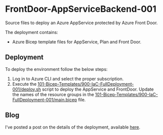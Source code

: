# FrontDoor-AppServiceBackend-001
Source files to deploy an Azure AppService protected by Azure Front Door.

The deployment contains:
* Azure Bicep template files for AppService, Plan and Front Door.

## Deployment
To deploy the environment follow the below steps:

1. Log in to Azure CLI and select the proper subscription.
2. Execute the [101-Bicep-Templates/900-IaC-FullDeployment-001/deploy.sh](https://github.com/cpolydorou/BicepSamples/blob/main/AKS%20-PrivateCluster-001/101-Bicep-Templates/900-IaC-FullDeployment-001/deploy.sh) script to deploy the AppService and FrontDoor. Update the names of the resource groups in the [101-Bicep-Templates/900-IaC-FullDeployment-001/main.bicep](https://github.com/cpolydorou/BicepSamples/blob/main/AKS%20-PrivateCluster-001/101-Bicep-Templates/900-IaC-FullDeployment-001/main.bicep) file.

## Blog
I've posted a post on the details of the deployment, available [here](https://blog.cpolydorou.net/2022/06/protecting-appservice-using-front-door.html).